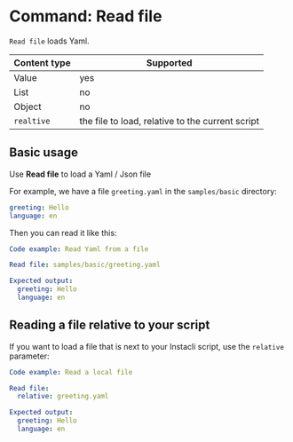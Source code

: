 # Command: Read file

`Read file` loads Yaml.

| Content type | Supported                                        |
|--------------|--------------------------------------------------|
| Value        | yes                                              |
| List         | no                                               |
| Object       | no                                               |
| `realtive`   | the file to load, relative to the current script |

## Basic usage

Use **Read file** to load a Yaml / Json file

For example, we have a file `greeting.yaml` in the `samples/basic` directory:

```yaml file:greeting.yaml
greeting: Hello
language: en
```

Then you can read it like this:

```yaml instacli
Code example: Read Yaml from a file

Read file: samples/basic/greeting.yaml

Expected output:
  greeting: Hello
  language: en
```

<!--
Note: To make the automated test work, the file is actually read from the repository `samples` directory. 
-->

## Reading a file relative to your script

If you want to load a file that is next to your Instacli script, use the `relative` parameter:

```yaml instacli
Code example: Read a local file

Read file:
  relative: greeting.yaml

Expected output:
  greeting: Hello
  language: en    
```